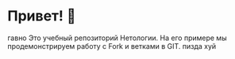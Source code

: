 # Привет! 👋
гавно
Это учебный репозиторий Нетологии. На его примере мы продемонстрируем работу с Fork и ветками в GIT. 
пизда
хуй
